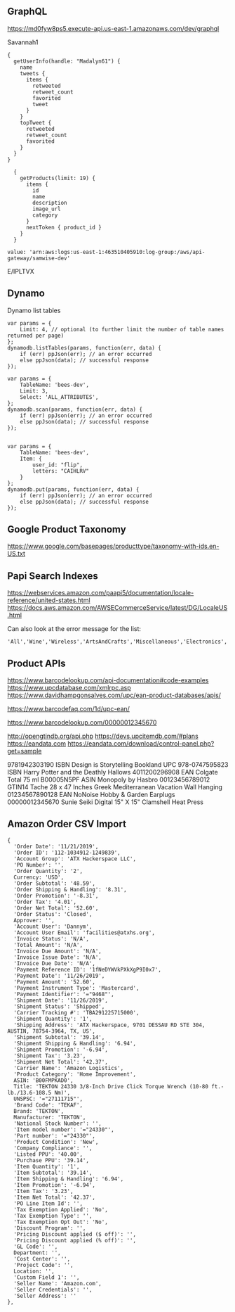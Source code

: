

## GraphQL

https://md0fyw8ps5.execute-api.us-east-1.amazonaws.com/dev/graphql

Savannah1

```
{
  getUserInfo(handle: "Madalyn61") {
    name
    tweets {
      items {
        retweeted
        retweet_count
        favorited
        tweet
      }
    }
    topTweet {
      retweeted
      retweet_count
      favorited
    }
  }
}
```

```
  {
    getProducts(limit: 19) {
      items {
        id
        name
        description
        image_url
        category
      }
      nextToken { product_id }
    }
  }
```

```
value: 'arn:aws:logs:us-east-1:463510405910:log-group:/aws/api-gateway/samwise-dev'
```

E/IPLTVX

## Dynamo

Dynamo list tables

```
var params = {
    Limit: 4, // optional (to further limit the number of table names returned per page)
};
dynamodb.listTables(params, function(err, data) {
    if (err) ppJson(err); // an error occurred
    else ppJson(data); // successful response
});
```

```
var params = {
    TableName: 'bees-dev',
    Limit: 3,
    Select: 'ALL_ATTRIBUTES',
};
dynamodb.scan(params, function(err, data) {
    if (err) ppJson(err); // an error occurred
    else ppJson(data); // successful response
});


var params = {
    TableName: 'bees-dev',
    Item: { 
        user_id: "flip",
        letters: "CAIHLRV"
    }
};
dynamodb.put(params, function(err, data) {
    if (err) ppJson(err); // an error occurred
    else ppJson(data); // successful response
});
```

## Google Product Taxonomy

https://www.google.com/basepages/producttype/taxonomy-with-ids.en-US.txt

## Papi Search Indexes

https://webservices.amazon.com/paapi5/documentation/locale-reference/united-states.html
https://docs.aws.amazon.com/AWSECommerceService/latest/DG/LocaleUS.html

Can also look at the error message for the list:

```  
'All','Wine','Wireless','ArtsAndCrafts','Miscellaneous','Electronics','Jewelry','MobileApps','Photo','Shoes','KindleStore','Automotive','MusicalInstruments','DigitalMusic','GiftCards','FashionBaby','FashionGirls','GourmetFood','HomeGarden','MusicTracks','UnboxVideo','FashionWomen','VideoGames','FashionMen','Kitchen','Video','Software','Beauty','Grocery',,'FashionBoys','Industrial','PetSupplies','OfficeProducts','Magazines','Watches','Luggage','OutdoorLiving','Toys','SportingGoods','PCHardware','Movies','Books','Collectibles','VHS','MP3Downloads','Fashion','Tools','Baby','Apparel','Marketplace','DVD','Appliances','Music','LawnAndGarden','WirelessAccessories','Blended','HealthPersonalCare','Classical'
```

## Product APIs

https://www.barcodelookup.com/api-documentation#code-examples
https://www.upcdatabase.com/xmlrpc.asp
https://www.davidhampgonsalves.com/upc/ean-product-databases/apis/

https://www.barcodefaq.com/1d/upc-ean/

https://www.barcodelookup.com/00000012345670

http://opengtindb.org/api.php
https://devs.upcitemdb.com/#plans
https://eandata.com
https://eandata.com/download/control-panel.php?get=sample


9781942303190  ISBN Design is Storytelling Bookland UPC
978-0747595823 ISBN Harry Potter and the Deathly Hallows
4011200296908  EAN  Colgate Total 75 ml 
B00005N5PF     ASIN Monopoly by Hasbro
00123456789012 GTIN14 Tache 28 x 47 Inches Greek Mediterranean Vacation Wall Hanging
01234567890128 EAN NoNoise Hobby & Garden Earplugs
00000012345670 Sunie Seiki Digital 15" X 15" Clamshell Heat Press



## Amazon Order CSV Import

    {
      '﻿Order Date': '11/21/2019',
      'Order ID': '112-1034912-1249839',
      'Account Group': 'ATX Hackerspace LLC',
      'PO Number': '',
      'Order Quantity': '2',
      Currency: 'USD',
      'Order Subtotal': '48.59',
      'Order Shipping & Handling': '8.31',
      'Order Promotion': '-8.31',
      'Order Tax': '4.01',
      'Order Net Total': '52.60',
      'Order Status': 'Closed',
      Approver: '',
      'Account User': 'Dannym',
      'Account User Email': 'facilities@atxhs.org',
      'Invoice Status': 'N/A',
      'Total Amount': 'N/A',
      'Invoice Due Amount': 'N/A',
      'Invoice Issue Date': 'N/A',
      'Invoice Due Date': 'N/A',
      'Payment Reference ID': '1fNeDYWVkPXkXgP9I0x7',
      'Payment Date': '11/26/2019',
      'Payment Amount': '52.60',
      'Payment Instrument Type': 'Mastercard',
      'Payment Identifier': '="9468"',
      'Shipment Date': '11/26/2019',
      'Shipment Status': 'Shipped',
      'Carrier Tracking #': 'TBA291225715000',
      'Shipment Quantity': '1',
      'Shipping Address': 'ATX Hackerspace, 9701 DESSAU RD STE 304, AUSTIN, 78754-3964, TX, US',
      'Shipment Subtotal': '39.14',
      'Shipment Shipping & Handling': '6.94',
      'Shipment Promotion': '-6.94',
      'Shipment Tax': '3.23',
      'Shipment Net Total': '42.37',
      'Carrier Name': 'Amazon Logistics',
      'Product Category': 'Home Improvement',
      ASIN: 'B00FMPKAD0',
      Title: 'TEKTON 24330 3/8-Inch Drive Click Torque Wrench (10-80 ft.-lb./13.6-108.5 Nm)',
      UNSPSC: '="27111715"',
      'Brand Code': 'TEKAF',
      Brand: 'TEKTON',
      Manufacturer: 'TEKTON',
      'National Stock Number': '',
      'Item model number': '="24330"',
      'Part number': '="24330"',
      'Product Condition': 'New',
      'Company Compliance': '',
      'Listed PPU': '40.00',
      'Purchase PPU': '39.14',
      'Item Quantity': '1',
      'Item Subtotal': '39.14',
      'Item Shipping & Handling': '6.94',
      'Item Promotion': '-6.94',
      'Item Tax': '3.23',
      'Item Net Total': '42.37',
      'PO Line Item Id': '',
      'Tax Exemption Applied': 'No',
      'Tax Exemption Type': '',
      'Tax Exemption Opt Out': 'No',
      'Discount Program': '',
      'Pricing Discount applied ($ off)': '',
      'Pricing Discount applied (% off)': '',
      'GL Code': '',
      Department: '',
      'Cost Center': '',
      'Project Code': '',
      Location: '',
      'Custom Field 1': '',
      'Seller Name': 'Amazon.com',
      'Seller Credentials': '',
      'Seller Address': ''
    },
